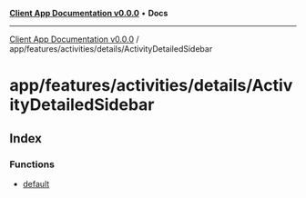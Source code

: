 [**Client App Documentation v0.0.0**](../../../../../README.md) • **Docs**

***

[Client App Documentation v0.0.0](../../../../../README.md) / app/features/activities/details/ActivityDetailedSidebar

# app/features/activities/details/ActivityDetailedSidebar

## Index

### Functions

- [default](functions/default.md)
